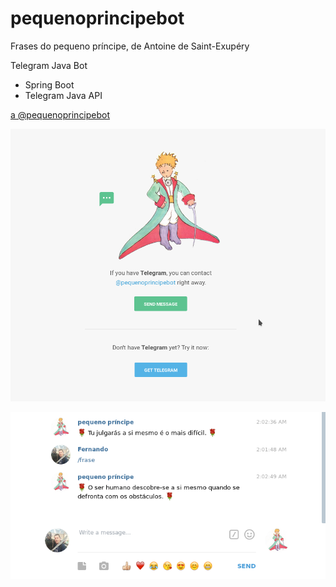 # pequenoprincipebot

Frases do pequeno príncipe, de Antoine de Saint-Exupéry

Telegram Java Bot

* Spring Boot
* Telegram Java API 

[a @pequenoprincipebot](tg://resolve?domain=pequenoprincipebot)

![alt bot](https://github.com/boaglio/pequenoprincipebot/blob/master/doc/bot1.png)


![alt bot](https://github.com/boaglio/pequenoprincipebot/blob/master/doc/bot2.png)

